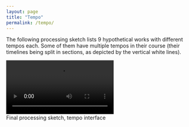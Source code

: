 ```yaml
---
layout: page
title: "Tempo"
permalink: /tempo/
---
```


The following processing sketch lists 9 hypothetical works with different tempos each. Some of them have multiple tempos in their course (their timelines being split in sections, as depicted by the vertical white lines).

<div>
	<video loop autoplay src="../assets/tempo.mp4" style="max-width:57.6%; min-width: 280px;"/>
</div>
<div style="clear:both"></div>
<div>Final processing sketch, tempo interface</div>